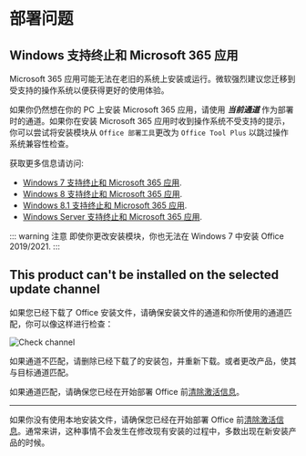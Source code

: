 # 部署问题

## Windows 支持终止和 Microsoft 365 应用

Microsoft 365 应用可能无法在老旧的系统上安装或运行。微软强烈建议您迁移到受支持的操作系统以便获得更好的使用体验。

如果你仍然想在你的 PC 上安装 Microsoft 365 应用，请使用 ***当前通道*** 作为部署时的通道。如果你在安装 Microsoft 365 应用时收到操作系统不受支持的提示，你可以尝试将安装模块从 `Office 部署工具`更改为 `Office Tool Plus` 以跳过操作系统兼容性检查。

获取更多信息请访问:

- [Windows 7 支持终止和 Microsoft 365 应用](https://docs.microsoft.com/zh-cn/deployoffice/endofsupport/windows-7-support).
- [Windows 8 支持终止和 Microsoft 365 应用](https://docs.microsoft.com/zh-cn/deployoffice/endofsupport/windows-8-support).
- [Windows 8.1 支持终止和 Microsoft 365 应用](https://docs.microsoft.com/zh-cn/deployoffice/endofsupport/windows-81-support).
- [Windows Server 支持终止和 Microsoft 365 应用](https://docs.microsoft.com/zh-cn/deployoffice/endofsupport/windows-server-support).

::: warning 注意
即使你更改安装模块，你也无法在 Windows 7 中安装 Office 2019/2021.
:::

## This product can't be installed on the selected update channel

如果您已经下载了 Office 安装文件，请确保安装文件的通道和你所使用的通道匹配，你可以像这样进行检查：

![Check channel](/docs/assets/img/zh-cn/check-channels.png)

如果通道不匹配，请删除已经下载了的安装包，并重新下载。或者更改产品，使其与目标通道匹配。

如果通道匹配，请确保您已经在开始部署 Office 前[清除激活信息](/zh-cn/activate/#清除激活状态)。

---

如果你没有使用本地安装文件，请确保您已经在开始部署 Office 前[清除激活信息](/zh-cn/activate/#清除激活状态)。通常来讲，这种事情不会发生在修改现有安装的过程中，多数出现在新安装产品的时候。